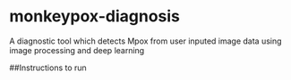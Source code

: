 # monkeypox-diagnosis
 A diagnostic tool which detects Mpox from user inputed image data using image processing and deep learning





##Instructions to run
